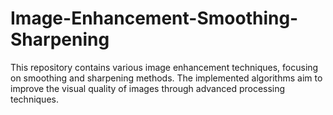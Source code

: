 # Image-Enhancement-Smoothing-Sharpening

This repository contains various image enhancement techniques, focusing on smoothing and sharpening methods. The implemented algorithms aim to improve the visual quality of images through advanced processing techniques.
